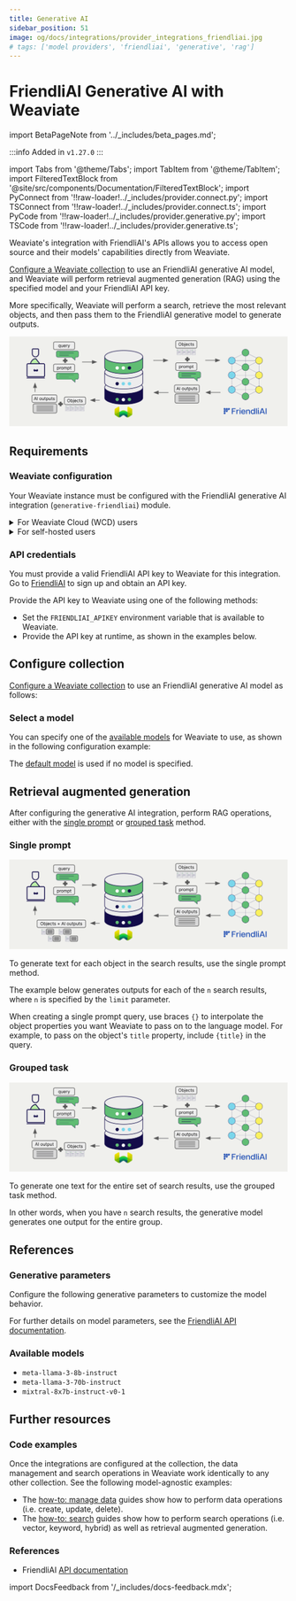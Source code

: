 ```yaml
---
title: Generative AI
sidebar_position: 51
image: og/docs/integrations/provider_integrations_friendliai.jpg
# tags: ['model providers', 'friendliai', 'generative', 'rag']
---
```


# FriendliAI Generative AI with Weaviate

import BetaPageNote from '../_includes/beta_pages.md';

<BetaPageNote />

:::info Added in `v1.27.0`
:::

import Tabs from '@theme/Tabs';
import TabItem from '@theme/TabItem';
import FilteredTextBlock from '@site/src/components/Documentation/FilteredTextBlock';
import PyConnect from '!!raw-loader!../_includes/provider.connect.py';
import TSConnect from '!!raw-loader!../_includes/provider.connect.ts';
import PyCode from '!!raw-loader!../_includes/provider.generative.py';
import TSCode from '!!raw-loader!../_includes/provider.generative.ts';

Weaviate's integration with FriendliAI's APIs allows you to access open source and their models' capabilities directly from Weaviate.

[Configure a Weaviate collection](#configure-collection) to use an FriendliAI generative AI model, and Weaviate will perform retrieval augmented generation (RAG) using the specified model and your FriendliAI API key.

More specifically, Weaviate will perform a search, retrieve the most relevant objects, and then pass them to the FriendliAI generative model to generate outputs.

![RAG integration illustration](../_includes/integration_friendliai_rag.png)

## Requirements

### Weaviate configuration

Your Weaviate instance must be configured with the FriendliAI generative AI integration (`generative-friendliai`) module.

<details>
  <summary>For Weaviate Cloud (WCD) users</summary>

This integration is enabled by default on Weaviate Cloud (WCD) serverless instances.

</details>

<details>
  <summary>For self-hosted users</summary>

- Check the [cluster metadata](../../config-refs/meta.md) to verify if the module is enabled.
- Follow the [how-to configure modules](../../configuration/modules.md) guide to enable the module in Weaviate.

</details>

### API credentials

You must provide a valid FriendliAI API key to Weaviate for this integration. Go to [FriendliAI](https://docs.friendli.ai/openapi/create-chat-completions) to sign up and obtain an API key.

Provide the API key to Weaviate using one of the following methods:

- Set the `FRIENDLIAI_APIKEY` environment variable that is available to Weaviate.
- Provide the API key at runtime, as shown in the examples below.

<Tabs groupId="languages">

 <TabItem value="py" label="Python API v4">
    <FilteredTextBlock
      text={PyConnect}
      startMarker="# START FriendliAIInstantiation"
      endMarker="# END FriendliAIInstantiation"
      language="py"
    />
  </TabItem>

 <TabItem value="js" label="JS/TS API v3">
    <FilteredTextBlock
      text={TSConnect}
      startMarker="// START FriendliAIInstantiation"
      endMarker="// END FriendliAIInstantiation"
      language="ts"
    />
  </TabItem>

</Tabs>

## Configure collection

[Configure a Weaviate collection](../../manage-data/collections.mdx#specify-a-generative-module) to use an FriendliAI generative AI model as follows:

<Tabs groupId="languages">
  <TabItem value="py" label="Python API v4">
    <FilteredTextBlock
      text={PyCode}
      startMarker="# START BasicGenerativeFriendliAI"
      endMarker="# END BasicGenerativeFriendliAI"
      language="py"
    />
  </TabItem>

  <TabItem value="js" label="JS/TS API v3">
    <FilteredTextBlock
      text={TSCode}
      startMarker="// START BasicGenerativeFriendliAI"
      endMarker="// END BasicGenerativeFriendliAI"
      language="ts"
    />
  </TabItem>

</Tabs>

### Select a model

You can specify one of the [available models](#available-models) for Weaviate to use, as shown in the following configuration example:

<Tabs groupId="languages">
  <TabItem value="py" label="Python API v4">
    <FilteredTextBlock
      text={PyCode}
      startMarker="# START GenerativeFriendliAICustomModel"
      endMarker="# END GenerativeFriendliAICustomModel"
      language="py"
    />
  </TabItem>

  <TabItem value="js" label="JS/TS API v3">
    <FilteredTextBlock
      text={TSCode}
      startMarker="// START GenerativeFriendliAICustomModel"
      endMarker="// END GenerativeFriendliAICustomModel"
      language="ts"
    />
  </TabItem>

</Tabs>

The [default model](#available-models) is used if no model is specified.

## Retrieval augmented generation

After configuring the generative AI integration, perform RAG operations, either with the [single prompt](#single-prompt) or [grouped task](#grouped-task) method.

### Single prompt

![Single prompt RAG integration generates individual outputs per search result](../_includes/integration_friendliai_rag_single.png)

To generate text for each object in the search results, use the single prompt method.

The example below generates outputs for each of the `n` search results, where `n` is specified by the `limit` parameter.

When creating a single prompt query, use braces `{}` to interpolate the object properties you want Weaviate to pass on to the language model. For example, to pass on the object's `title` property, include `{title}` in the query.

<Tabs groupId="languages">

 <TabItem value="py" label="Python API v4">
    <FilteredTextBlock
      text={PyCode}
      startMarker="# START SinglePromptExample"
      endMarker="# END SinglePromptExample"
      language="py"
    />
  </TabItem>

 <TabItem value="js" label="JS/TS API v3">
    <FilteredTextBlock
      text={TSCode}
      startMarker="// START SinglePromptExample"
      endMarker="// END SinglePromptExample"
      language="ts"
    />
  </TabItem>

</Tabs>

### Grouped task

![Grouped task RAG integration generates one output for the set of search results](../_includes/integration_friendliai_rag_grouped.png)

To generate one text for the entire set of search results, use the grouped task method.

In other words, when you have `n` search results, the generative model generates one output for the entire group.

<Tabs groupId="languages">

 <TabItem value="py" label="Python API v4">
    <FilteredTextBlock
      text={PyCode}
      startMarker="# START GroupedTaskExample"
      endMarker="# END GroupedTaskExample"
      language="py"
    />
  </TabItem>

 <TabItem value="js" label="JS/TS API v3">
    <FilteredTextBlock
      text={TSCode}
      startMarker="// START GroupedTaskExample"
      endMarker="// END GroupedTaskExample"
      language="ts"
    />
  </TabItem>

</Tabs>

## References

### Generative parameters

<!-- Zain: Any parameters discuss here? Pls see e.g. Cohere/OpenAI page for comparison -->

Configure the following generative parameters to customize the model behavior.

<Tabs groupId="languages">
  <TabItem value="py" label="Python API v4">
    <FilteredTextBlock
      text={PyCode}
      startMarker="# START FullGenerativeFriendliAI"
      endMarker="# END FullGenerativeFriendliAI"
      language="py"
    />
  </TabItem>

  <TabItem value="js" label="JS/TS API v3">
    <FilteredTextBlock
      text={TSCode}
      startMarker="// START FullGenerativeFriendliAI"
      endMarker="// END FullGenerativeFriendliAI"
      language="ts"
    />
  </TabItem>

</Tabs>

For further details on model parameters, see the [FriendliAI API documentation](https://docs.friendli.ai/openapi/create-chat-completions).

### Available models

* `meta-llama-3-8b-instruct`
* `meta-llama-3-70b-instruct`
* `mixtral-8x7b-instruct-v0-1`

## Further resources

### Code examples

Once the integrations are configured at the collection, the data management and search operations in Weaviate work identically to any other collection. See the following model-agnostic examples:

- The [how-to: manage data](../../manage-data/index.md) guides show how to perform data operations (i.e. create, update, delete).
- The [how-to: search](../../search/index.md) guides show how to perform search operations (i.e. vector, keyword, hybrid) as well as retrieval augmented generation.

### References

- FriendliAI [API documentation](https://docs.friendli.ai/openapi/create-chat-completions)

import DocsFeedback from '/_includes/docs-feedback.mdx';

<DocsFeedback/>
